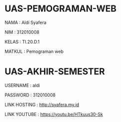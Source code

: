 # UAS-PEMOGRAMAN-WEB

NAMA : Aldi Syafera

NIM : 312010008

KELAS : TI.20.D.1

MATKUL : Pemograman web 

# UAS-AKHIR-SEMESTER

USERNAME : aldi

PASSWORD : 312010008

LINK HOSTING : http://syafera.my.id

LINK YOUTUBE : https://youtu.be/HTkuus30-Sk
